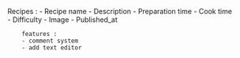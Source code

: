 Recipes :
    - Recipe name 
    - Description 
    - Preparation time 
    - Cook time  
    - Difficulty 
    - Image 
    - Published_at 

        features :
        - comment system
        - add text editor 

    